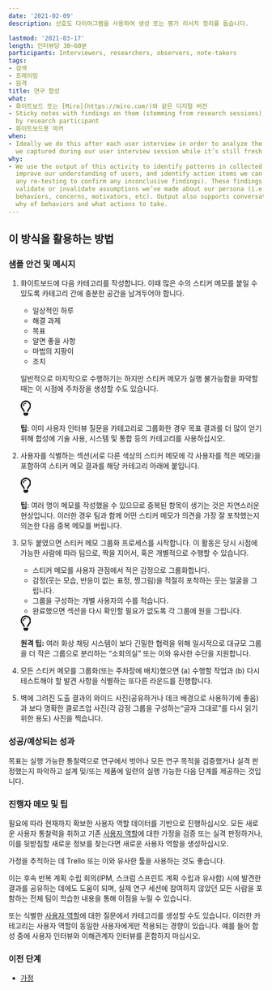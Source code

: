 ```yaml
---
date: '2021-02-09'
description: 선호도 다이어그램을 사용하여 생성 또는 평가 리서치 정리를 돕습니다.

lastmod: '2021-03-17'
length: 인터뷰당 30~60분
participants: Interviewers, researchers, observers, note-takers
tags:
- 검색
- 프레이밍
- 원격
title: 연구 합성
what:
- 화이트보드 또는 [Miro](https://miro.com/)와 같은 디지털 버전
- Sticky notes with findings on them (stemming from research sessions), color-coded
  by research participant
- 화이트보드용 마커
when:
- Ideally we do this after each user interview in order to analyze the information
  we captured during our user interview session while it’s still fresh in our minds.
why:
- We use the output of this activity to identify patterns in collected research data,
  improve our understanding of users, and identify action items we can take (including
  any re-testing to confirm any inconclusive findings). These findings can either
  validate or invalidate assumptions we’ve made about our persona (i.e. demographics,
  behaviors, concerns, motivators, etc). Output also supports conversations on the
  why of behaviors and what actions to take.
---
```


<h2 id="how-to-use-this-method">이 방식을 활용하는
방법</h2>

<div class="bg-gray-dark p-lg-5 p-3 mb-4"><div
class="col-lg-9"><h3
id="sample-agenda--prompts">샘플 안건 및 메시지</h3>

<ol>

<li>

<p>화이트보드에 다음 카테고리를 작성합니다. 이때 많은 수의 스티커 메모를 붙일 수 있도록 카테고리 간에 충분한
공간을 남겨두어야 합니다.</p>

<ul>

<li>일상적인 하루</li>

<li>해결 과제</li>

<li>목표</li>

<li>알면 좋을 사항</li>

<li>마법의 지팡이</li>

<li>조치</li>

</ul>

<p>일반적으로 마지막으로 수행하기는 하지만 스티커 메모가 실행 불가능함을 파악할 때는 이 시점에 주차장을 생성할
수도 있습니다.</p>

<div class="callout td-box--gray-darkest p-3 my-5
border-bottom border-right border-left border-top row"><div
class="col-1 row align-items-center
justify-content-center"><svg height="30"
aria-hidden="true" focusable="false"
data-prefix="far" data-icon="lightbulb"
role="img" xmlns="http://www.w3.org/2000/svg"
viewBox="0 0 352 512" class="svg-inline--fa
fa-lightbulb"><path fill="currentColor"
d="M176 80c-52.94 0-96 43.06-96 96 0 8.84 7.16 16 16 16s16-7.16
16-16c0-35.3 28.72-64 64-64 8.84 0 16-7.16 16-16s-7.16-16-16-16zM96.06
459.17c0 3.15.93 6.22 2.68 8.84l24.51 36.84c2.97 4.46 7.97 7.14 13.32
7.14h78.85c5.36 0 10.36-2.68 13.32-7.14l24.51-36.84c1.74-2.62 2.67-5.7
2.68-8.84l.05-43.18H96.02l.04 43.18zM176 0C73.72 0 0 82.97 0 176c0
44.37 16.45 84.85 43.56 115.78 16.64 18.99 42.74 58.8 52.42
92.16v.06h48v-.12c-.01-4.77-.72-9.51-2.15-14.07-5.59-17.81-22.82-64.77-62.17-109.67-20.54-23.43-31.52-53.15-31.61-84.14-.2-73.64
59.67-128 127.95-128 70.58 0 128 57.42 128 128 0 30.97-11.24
60.85-31.65 84.14-39.11 44.61-56.42 91.47-62.1 109.46a47.507 47.507 0
0 0-2.22 14.3v.1h48v-.05c9.68-33.37 35.78-73.18 52.42-92.16C335.55
260.85 352 220.37 352 176 352 78.8 273.2 0 176 0z"
class=""></path></svg></div><div
class="col-11"><p><strong>팁</strong>:
이미 사용자 인터뷰 질문을 카테고리로 그룹화한 경우 목표 결과를 더 많이 얻기 위해 합성에 기술 사용, 시스템 및 통합 등의
카테고리를 사용하십시오.</p></div></div>

</li>

<li>

<p>사용자를 식별하는 섹션(서로 다른 색상의 스티커 메모에 각 사용자를 적은 메모)을 포함하여 스티커 메모 결과를
해당 카테고리 아래에 붙입니다.</p>

<div class="callout td-box--gray-darkest p-3 my-5
border-bottom border-right border-left border-top row"><div
class="col-1 row align-items-center
justify-content-center"><svg height="30"
aria-hidden="true" focusable="false"
data-prefix="far" data-icon="lightbulb"
role="img" xmlns="http://www.w3.org/2000/svg"
viewBox="0 0 352 512" class="svg-inline--fa
fa-lightbulb"><path fill="currentColor"
d="M176 80c-52.94 0-96 43.06-96 96 0 8.84 7.16 16 16 16s16-7.16
16-16c0-35.3 28.72-64 64-64 8.84 0 16-7.16 16-16s-7.16-16-16-16zM96.06
459.17c0 3.15.93 6.22 2.68 8.84l24.51 36.84c2.97 4.46 7.97 7.14 13.32
7.14h78.85c5.36 0 10.36-2.68 13.32-7.14l24.51-36.84c1.74-2.62 2.67-5.7
2.68-8.84l.05-43.18H96.02l.04 43.18zM176 0C73.72 0 0 82.97 0 176c0
44.37 16.45 84.85 43.56 115.78 16.64 18.99 42.74 58.8 52.42
92.16v.06h48v-.12c-.01-4.77-.72-9.51-2.15-14.07-5.59-17.81-22.82-64.77-62.17-109.67-20.54-23.43-31.52-53.15-31.61-84.14-.2-73.64
59.67-128 127.95-128 70.58 0 128 57.42 128 128 0 30.97-11.24
60.85-31.65 84.14-39.11 44.61-56.42 91.47-62.1 109.46a47.507 47.507 0
0 0-2.22 14.3v.1h48v-.05c9.68-33.37 35.78-73.18 52.42-92.16C335.55
260.85 352 220.37 352 176 352 78.8 273.2 0 176 0z"
class=""></path></svg></div><div
class="col-11"><p><strong>팁</strong>:
여러 명이 메모를 작성했을 수 있으므로 중복된 항목이 생기는 것은 자연스러운 현상입니다. 이러한 경우 팀과 함께 어떤 스티커
메모가 의견을 가장 잘 포착했는지 의논한 다음 중복 메모를
버립니다.</p></div></div>

</li>

<li>

<p>모두 붙였으면 스티커 메모 그룹화 프로세스를 시작합니다. 이 활동은 당시 시점에 가능한 사람에 따라 팀으로,
짝을 지어서, 혹은 개별적으로 수행할 수 있습니다.</p>

<ul>

<li>스티커 메모를 사용자 관점에서 적은 감정으로 그룹화합니다.</li>

<li>감정(웃는 모습, 반응이 없는 표정, 찡그림)을 적절히 포착하는 웃는 얼굴을 그립니다.</li>

<li>그룹을 구성하는 개별 사용자의 수를 적습니다.</li>

<li>완료했으면 섹션을 다시 확인할 필요가 없도록 각 그룹에 원을 그립니다.</li>

</ul>

<div class="callout td-box--gray-darkest p-3 my-5
border-bottom border-right border-left border-top row"><div
class="col-1 row align-items-center
justify-content-center"><svg height="30"
aria-hidden="true" focusable="false"
data-prefix="far" data-icon="lightbulb"
role="img" xmlns="http://www.w3.org/2000/svg"
viewBox="0 0 352 512" class="svg-inline--fa
fa-lightbulb"><path fill="currentColor"
d="M176 80c-52.94 0-96 43.06-96 96 0 8.84 7.16 16 16 16s16-7.16
16-16c0-35.3 28.72-64 64-64 8.84 0 16-7.16 16-16s-7.16-16-16-16zM96.06
459.17c0 3.15.93 6.22 2.68 8.84l24.51 36.84c2.97 4.46 7.97 7.14 13.32
7.14h78.85c5.36 0 10.36-2.68 13.32-7.14l24.51-36.84c1.74-2.62 2.67-5.7
2.68-8.84l.05-43.18H96.02l.04 43.18zM176 0C73.72 0 0 82.97 0 176c0
44.37 16.45 84.85 43.56 115.78 16.64 18.99 42.74 58.8 52.42
92.16v.06h48v-.12c-.01-4.77-.72-9.51-2.15-14.07-5.59-17.81-22.82-64.77-62.17-109.67-20.54-23.43-31.52-53.15-31.61-84.14-.2-73.64
59.67-128 127.95-128 70.58 0 128 57.42 128 128 0 30.97-11.24
60.85-31.65 84.14-39.11 44.61-56.42 91.47-62.1 109.46a47.507 47.507 0
0 0-2.22 14.3v.1h48v-.05c9.68-33.37 35.78-73.18 52.42-92.16C335.55
260.85 352 220.37 352 176 352 78.8 273.2 0 176 0z"
class=""></path></svg></div><div
class="col-11"><p><strong>원격
팁:</strong> 여러 화상 채팅 시스템이 보다 긴밀한 협력을 위해 일시적으로 대규모 그룹을 더 작은 그룹으로
분리하는 “소회의실” 또는 이와 유사한 수단을 지원합니다.</p></div></div>

</li>

<li>

<p>모든 스티커 메모를 그룹화(또는 주차장에 배치)했으면 (a) 수행할 작업과 (b) 다시 테스트해야 할 발견
사항을 식별하는 또다른 라운드를 진행합니다.</p>

</li>

<li>

<p>벽에 그려진 도출 결과의 와이드 사진(공유하거나 데크 배경으로 사용하기에 좋음)과 보다 명확한 클로즈업
사진(각 감정 그룹을 구성하는“글자 그대로”를 다시 읽기 위한 용도) 사진을 찍습니다.</p>

</li>

</ol>

</div></div>

<div class="bg-gray-dark p-lg-5 p-3 mb-4"><div
class="col-lg-9"><h3
id="successexpected-outcomes">성공/예상되는 성과</h3>

<p>목표는 실행 가능한 통찰력으로 연구에서 벗어나 모든 연구 목적을 검증했거나 실격 판정했는지 파악하고 설계
및/또는 제품에 일련의 실행 가능한 다음 단계를 제공하는 것입니다.</div></div>

<div class="bg-gray-dark p-lg-5 p-3 mb-4"><div
class="col-lg-9"><h3
id="facilitator-notes--tips">진행자 메모 및 팁</h3>

<p>필요에 따라 현재까지 확보한 사용자 역할 데이터를 기반으로 진행하십시오. 모든 새로운 사용자 통찰력을 취하고
기존 <a
href="https://tanzu.vmware.com/developer/practices/personas">사용자
역할</a>에 대한 가정을 검증 또는 실격 판정하거나, 이를 뒷받침할 새로운 정보를 찾는다면 새로운 사용자 역할을
생성하십시오.</p>

<p>가정을 추적하는 데 Trello 또는 이와 유사한 툴을 사용하는 것도 좋습니다.</p>

<p>이는 후속 반복 계획 수립 회의(IPM, 스크럼 스프린트 계획 수립과 유사함) 시에 발견한 결과를 공유하는
데에도 도움이 되며, 실제 연구 세션에 참여하지 않았던 모든 사람을 포함하는 전체 팀이 학습한 내용을 통해 이점을 누릴 수
있습니다.</p>

<p>또는 식별한 <a
href="https://tanzu.vmware.com/developer/practices/personas">사용자
역할</a>에 대한 질문에서 카테고리를 생성할 수도 있습니다. 이러한 카테고리는 사용자 역할이 동일한 사용자에게만
적용되는 경향이 있습니다. 예를 들어 합성 중에 사용자 인터뷰와 이해관계자 인터뷰를 혼합하지 마십시오.</p>

</div></div>

<div class="bg-gray-dark p-lg-5 p-3 mb-4"><div
class="col-lg-9"><h3 id="preceding">이전
단계</h3>

<ul>

<li><a
href="https://tanzu.vmware.com/developer/practices/assumptions">가정</a></li>

</ul>

</div></div>